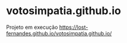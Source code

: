 # votosimpatia.github.io
Projeto em execução
 https://lost-fernandes.github.io/votosimpatia.github.io/
